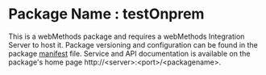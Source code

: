 # Package Name : testOnprem
This is a webMethods package and requires a webMethods Integration Server to host it. Package versioning and configuration can be found in the package [manifest](./testOnprem/manifest.v3) file. Service and API documentation is available on the package's home page http://&lt;server&gt;:&lt;port&gt;/&lt;packagename>.
